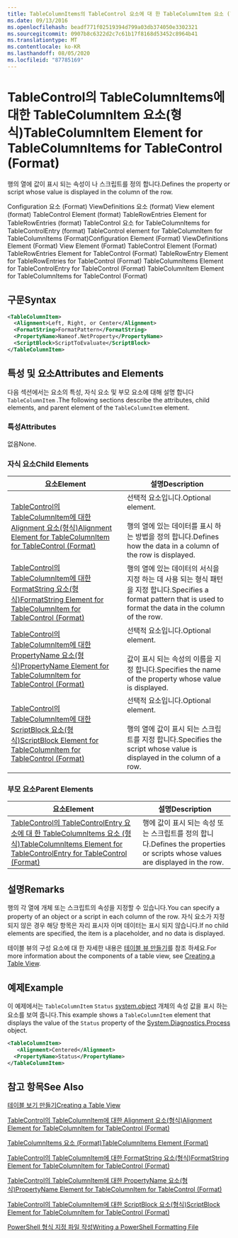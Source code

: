 ```yaml
---
title: TableColumnItems의 TableControl 요소에 대 한 TableColumnItem 요소 (형식) | Microsoft Docs
ms.date: 09/13/2016
ms.openlocfilehash: beadf771f02519394d799a03db374050e3302321
ms.sourcegitcommit: 0907b8c6322d2c7c61b17f8168d53452c8964b41
ms.translationtype: MT
ms.contentlocale: ko-KR
ms.lasthandoff: 08/05/2020
ms.locfileid: "87785169"
---
```

# <a name="tablecolumnitem-element-for-tablecolumnitems-for-tablecontrol-format"></a><span data-ttu-id="cb6f6-102">TableControl의 TableColumnItems에 대한 TableColumnItem 요소(형식)</span><span class="sxs-lookup"><span data-stu-id="cb6f6-102">TableColumnItem Element for TableColumnItems for TableControl (Format)</span></span>

<span data-ttu-id="cb6f6-103">행의 열에 값이 표시 되는 속성이 나 스크립트를 정의 합니다.</span><span class="sxs-lookup"><span data-stu-id="cb6f6-103">Defines the property or script whose value is displayed in the column of the row.</span></span>

<span data-ttu-id="cb6f6-104">Configuration 요소 (Format) ViewDefinitions 요소 (format) View element (format) TableControl Element (format) TableRowEntries Element for TableRowEntries (format) TableControl 요소 for TableColumnItems for TableControlEntry (format) TableControl element for TableColumnItem for TableColumnItems (Format)</span><span class="sxs-lookup"><span data-stu-id="cb6f6-104">Configuration Element (Format) ViewDefinitions Element (Format) View Element (Format) TableControl Element (Format) TableRowEntries Element for TableControl (Format) TableRowEntry Element for TableRowEntries for TableControl (Format) TableColumnItems Element for TableControlEntry for TableControl (Format) TableColumnItem Element for TableColumnItems for TableControl (Format)</span></span>

## <a name="syntax"></a><span data-ttu-id="cb6f6-105">구문</span><span class="sxs-lookup"><span data-stu-id="cb6f6-105">Syntax</span></span>

```xml
<TableColumnItem>
  <Alignment>Left, Right, or Center</Alignment>
  <FormatString>FormatPattern</FormatString>
  <PropertyName>Nameof.NetProperty</PropertyName>
  <ScriptBlock>ScriptToEvaluate</ScriptBlock>
</TableColumnItem>
```

## <a name="attributes-and-elements"></a><span data-ttu-id="cb6f6-106">특성 및 요소</span><span class="sxs-lookup"><span data-stu-id="cb6f6-106">Attributes and Elements</span></span>

<span data-ttu-id="cb6f6-107">다음 섹션에서는 요소의 특성, 자식 요소 및 부모 요소에 대해 설명 합니다 `TableColumnItem` .</span><span class="sxs-lookup"><span data-stu-id="cb6f6-107">The following sections describe the attributes, child elements, and parent element of the `TableColumnItem` element.</span></span>

### <a name="attributes"></a><span data-ttu-id="cb6f6-108">특성</span><span class="sxs-lookup"><span data-stu-id="cb6f6-108">Attributes</span></span>

<span data-ttu-id="cb6f6-109">없음</span><span class="sxs-lookup"><span data-stu-id="cb6f6-109">None.</span></span>

### <a name="child-elements"></a><span data-ttu-id="cb6f6-110">자식 요소</span><span class="sxs-lookup"><span data-stu-id="cb6f6-110">Child Elements</span></span>

|<span data-ttu-id="cb6f6-111">요소</span><span class="sxs-lookup"><span data-stu-id="cb6f6-111">Element</span></span>|<span data-ttu-id="cb6f6-112">설명</span><span class="sxs-lookup"><span data-stu-id="cb6f6-112">Description</span></span>|
|-------------|-----------------|
|[<span data-ttu-id="cb6f6-113">TableControl의 TableColumnItem에 대한 Alignment 요소(형식)</span><span class="sxs-lookup"><span data-stu-id="cb6f6-113">Alignment Element for TableColumnItem for TableControl (Format)</span></span>](./alignment-element-for-tablecolumnitem-for-tablecontrol-format.md)|<span data-ttu-id="cb6f6-114">선택적 요소입니다.</span><span class="sxs-lookup"><span data-stu-id="cb6f6-114">Optional element.</span></span><br /><br /> <span data-ttu-id="cb6f6-115">행의 열에 있는 데이터를 표시 하는 방법을 정의 합니다.</span><span class="sxs-lookup"><span data-stu-id="cb6f6-115">Defines how the data in a column of the row is displayed.</span></span>|
|[<span data-ttu-id="cb6f6-116">TableControl의 TableColumnItem에 대한 FormatString 요소(형식)</span><span class="sxs-lookup"><span data-stu-id="cb6f6-116">FormatString Element for TableColumnItem for TableControl (Format)</span></span>](./formatstring-element-for-tablecolumnitem-for-tablecontrol-format.md)|<span data-ttu-id="cb6f6-117">행의 열에 있는 데이터의 서식을 지정 하는 데 사용 되는 형식 패턴을 지정 합니다.</span><span class="sxs-lookup"><span data-stu-id="cb6f6-117">Specifies a format pattern that is used to format the data in the column of the row.</span></span>|
|[<span data-ttu-id="cb6f6-118">TableControl의 TableColumnItem에 대한 PropertyName 요소(형식)</span><span class="sxs-lookup"><span data-stu-id="cb6f6-118">PropertyName Element for TableColumnItem for TableControl (Format)</span></span>](./propertyname-element-for-tablecolumnitem-for-tablecontrol-format.md)|<span data-ttu-id="cb6f6-119">선택적 요소입니다.</span><span class="sxs-lookup"><span data-stu-id="cb6f6-119">Optional element.</span></span><br /><br /> <span data-ttu-id="cb6f6-120">값이 표시 되는 속성의 이름을 지정 합니다.</span><span class="sxs-lookup"><span data-stu-id="cb6f6-120">Specifies the name of the property whose value is displayed.</span></span>|
|[<span data-ttu-id="cb6f6-121">TableControl의 TableColumnItem에 대한 ScriptBlock 요소(형식)</span><span class="sxs-lookup"><span data-stu-id="cb6f6-121">ScriptBlock Element for TableColumnItem for TableControl (Format)</span></span>](./scriptblock-element-for-tablecolumnitem-for-tablecontrol-format.md)|<span data-ttu-id="cb6f6-122">선택적 요소입니다.</span><span class="sxs-lookup"><span data-stu-id="cb6f6-122">Optional element.</span></span><br /><br /> <span data-ttu-id="cb6f6-123">행의 열에 값이 표시 되는 스크립트를 지정 합니다.</span><span class="sxs-lookup"><span data-stu-id="cb6f6-123">Specifies the script whose value is displayed in the column of a row.</span></span>|

### <a name="parent-elements"></a><span data-ttu-id="cb6f6-124">부모 요소</span><span class="sxs-lookup"><span data-stu-id="cb6f6-124">Parent Elements</span></span>

|<span data-ttu-id="cb6f6-125">요소</span><span class="sxs-lookup"><span data-stu-id="cb6f6-125">Element</span></span>|<span data-ttu-id="cb6f6-126">설명</span><span class="sxs-lookup"><span data-stu-id="cb6f6-126">Description</span></span>|
|-------------|-----------------|
|[<span data-ttu-id="cb6f6-127">TableControl의 TableControlEntry 요소에 대 한 TableColumnItems 요소 (형식)</span><span class="sxs-lookup"><span data-stu-id="cb6f6-127">TableColumnItems Element for TableControlEntry for TableControl (Format)</span></span>](./tablecolumnitems-element-for-tablerowentry-for-tablecontrol-format.md)|<span data-ttu-id="cb6f6-128">행에 값이 표시 되는 속성 또는 스크립트를 정의 합니다.</span><span class="sxs-lookup"><span data-stu-id="cb6f6-128">Defines the properties or scripts whose values are displayed in the row.</span></span>|

## <a name="remarks"></a><span data-ttu-id="cb6f6-129">설명</span><span class="sxs-lookup"><span data-stu-id="cb6f6-129">Remarks</span></span>

<span data-ttu-id="cb6f6-130">행의 각 열에 개체 또는 스크립트의 속성을 지정할 수 있습니다.</span><span class="sxs-lookup"><span data-stu-id="cb6f6-130">You can specify a property of an object or a script in each column of the row.</span></span> <span data-ttu-id="cb6f6-131">자식 요소가 지정 되지 않은 경우 해당 항목은 자리 표시자 이며 데이터는 표시 되지 않습니다.</span><span class="sxs-lookup"><span data-stu-id="cb6f6-131">If no child elements are specified, the item is a placeholder, and no data is displayed.</span></span>

<span data-ttu-id="cb6f6-132">테이블 뷰의 구성 요소에 대 한 자세한 내용은 [테이블 뷰 만들기](./creating-a-table-view.md)를 참조 하세요.</span><span class="sxs-lookup"><span data-stu-id="cb6f6-132">For more information about the components of a table view, see [Creating a Table View](./creating-a-table-view.md).</span></span>

## <a name="example"></a><span data-ttu-id="cb6f6-133">예제</span><span class="sxs-lookup"><span data-stu-id="cb6f6-133">Example</span></span>

<span data-ttu-id="cb6f6-134">이 예제에서는 `TableColumnItem` `Status` [system.object](/dotnet/api/System.Diagnostics.Process) 개체의 속성 값을 표시 하는 요소를 보여 줍니다.</span><span class="sxs-lookup"><span data-stu-id="cb6f6-134">This example shows a `TableColumnItem` element that displays the value of the `Status` property of the [System.Diagnostics.Process](/dotnet/api/System.Diagnostics.Process) object.</span></span>

```xml
<TableColumnItem>
   <Alignment>Centered</Alignment>
  <PropertyName>Status</PropertyName>
</TableColumnItem>

```

## <a name="see-also"></a><span data-ttu-id="cb6f6-135">참고 항목</span><span class="sxs-lookup"><span data-stu-id="cb6f6-135">See Also</span></span>

[<span data-ttu-id="cb6f6-136">테이블 보기 만들기</span><span class="sxs-lookup"><span data-stu-id="cb6f6-136">Creating a Table View</span></span>](./creating-a-table-view.md)

[<span data-ttu-id="cb6f6-137">TableControl의 TableColumnItem에 대한 Alignment 요소(형식)</span><span class="sxs-lookup"><span data-stu-id="cb6f6-137">Alignment Element for TableColumnItem for TableControl (Format)</span></span>](./alignment-element-for-tablecolumnitem-for-tablecontrol-format.md)

[<span data-ttu-id="cb6f6-138">TableColumnItems 요소 (Format)</span><span class="sxs-lookup"><span data-stu-id="cb6f6-138">TableColumnItems Element (Format)</span></span>](./tablecolumnitems-element-for-tablerowentry-for-tablecontrol-format.md)

[<span data-ttu-id="cb6f6-139">TableControl의 TableColumnItem에 대한 FormatString 요소(형식)</span><span class="sxs-lookup"><span data-stu-id="cb6f6-139">FormatString Element for TableColumnItem for TableControl (Format)</span></span>](./formatstring-element-for-tablecolumnitem-for-tablecontrol-format.md)

[<span data-ttu-id="cb6f6-140">TableControl의 TableColumnItem에 대한 PropertyName 요소(형식)</span><span class="sxs-lookup"><span data-stu-id="cb6f6-140">PropertyName Element for TableColumnItem for TableControl (Format)</span></span>](./propertyname-element-for-tablecolumnitem-for-tablecontrol-format.md)

[<span data-ttu-id="cb6f6-141">TableControl의 TableColumnItem에 대한 ScriptBlock 요소(형식)</span><span class="sxs-lookup"><span data-stu-id="cb6f6-141">ScriptBlock Element for TableColumnItem for TableControl (Format)</span></span>](./scriptblock-element-for-tablecolumnitem-for-tablecontrol-format.md)

[<span data-ttu-id="cb6f6-142">PowerShell 형식 지정 파일 작성</span><span class="sxs-lookup"><span data-stu-id="cb6f6-142">Writing a PowerShell Formatting File</span></span>](./writing-a-powershell-formatting-file.md)
